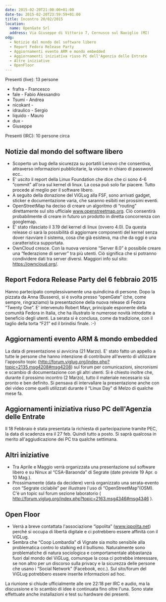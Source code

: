 ```yaml
---
date: 2015-02-20T21:00:00+01:00
date-to: 2015-02-20T23:59:59+01:00
title: Incontro 20/02/2015
location:
  name: OpenGate Srl
  address: Via Giuseppe di Vittorio 7, Cernusco sul Naviglio (MI)
odg:
  - Notizie dal mondo del software libero
  - Report Fedora Release Party
  - Aggiornamenti evento ARM e mondo embedded
  - Aggiornamenti iniziativa riuso PC dell'Agenzia delle Entrate
  - Altre iniziative
  - OpenFloor
---
```


Presenti (live): 13 persone

* frafra - Francesco
* fale - Fabio Alessandro
* Tsumi - Andrea
* nicokant - 
* idraulico - Sergio
* liquido - Mauro
* dux -
* Giuseppe

Presenti (IRC): 10 persone circa


## Notizie dal mondo del software libero
* Scoperto un bug della sicurezza su portatili Lenovo che consentiva, attraverso informazioni pubblicitarie, la visione in chiaro di password ecc.. 
* E' uscito il report della Linux Foundation che dice che ci sono 4-6 “commit” all'ora sul kernel di linux. La cosa può solo far piacere. Tutto procede al meglio per il software libero.
* A seguito della donazione del ViGLug alla FSF, sono arrivati gadget, sticker e documentazione varia, che saranno esibiti nei prossimi eventi.
* OpenStreetMap ha deciso di creare un algoritmo di “routing” direttamente sul sito ufficiale www.openstreetmap.org. Ciò consentirà probabilmente di creare in futuro un prodotto in diretta concorrenza con googlemap.
* E' stato rilasciato il 3.19 del kernel di linux (ovvero 4.0). Da questa release ci sarà la possibilità di aggiornare componenti del kernel senza dover riavviare il sistema, cosa che già esisteva, ma che da oggi è una caratteristica supportata.
* OwnCloud cresce. Con la nuova versione “Server 8.0” è possibile creare una “federazione di server” tra più utenti. Ciò significa che si potranno condividere dati tra server diversi. Maggiori info sul sito: https://owncloud.org/. 

## Report Fedora Release Party del 6 febbraio 2015
Hanno partecipato complessivamente una quindicina di persone. Dopo la pizzata da Anna (Bussero), si è svolta presso “openGate” (che, come sempre, ringraziamo) la presentazione della nuova release di Fedora “Twenty One”. E' intervenuto Robert Mayr, principale esponente della comunità Fedora in Italia, che ha illustrato le numerose novità introdotte a beneficio degli utenti. La serata si è conclusa, come da tradizione, con il taglio della torta “F21” ed il brindisi finale. :-) 

## Aggiornamenti evento ARM & mondo embedded
La data di presentazione si avvicina (21 Marzo). E' stato fatto un appello a tutte le persone che hanno intenzione di contribuire all'evento di utilizzare l'apposito topic (http://forum.viglug.org/index.php?topic=2135.msg4208#msg4208) sul forum per comunicazioni, sincronismi e scambio di documentazione con gli altri utenti. Si è chiesto inoltre che, durante il prossimo incontro (2 Marzo), tutto il materiale necessario sia pronto e ben definito. Si pensava di intervallare la presentazione anche con dei video come quelli utilizzati durante il “Linux Day” di Melzo di qualche mese fa.

## Aggiornamenti iniziativa riuso PC dell'Agenzia delle Entrate
Il 18 Febbraio è stata presentata la richiesta di partecipazione tramite PEC, la data di scadenza era il 27 feb. Quindi tutto a posto. Si saprà qualcosa in merito all'aggiudicazione dei PC tra qualche settimana.

##  Altri iniziative
* Tra Aprile e Maggio verrà organizzata una presentazione sul software libero e su Ninux al “CSA-Baraonda” di Segrate (date previste 19 Apr. o 10 Mag.). 
* Prossimamente (data da decidere) verrà organizzato una serata-evento con “Segrate ciclabile” per illustrare l'uso di “OpenStreetMap”(OSM). C'è un topic sul forum sezione laboratorio ( http://forum.viglug.org/index.php?topic=2163.msg4346#msg4346 ).

## Open Floor
* Verrà a breve contattata l'associazione “ippolita” (www.ippolita.net) perché si occupa di libertà digitale e ci potrebbero essere affinità con il ViGLug. 
* Sembra che “Coop Lombardia” di Vignate sia molto sensibile alla problematica contro lo stalking ed il bullismo. Naturalmente sono problematiche di natura sociologica e comportamentale abbastanza fuori dal mondo del ViGLug, comunque la cosa ci potrebbe interessare, se non altro per un discorso sulla privacy e la sicurezza delle persone che usano i “Social Network” (Facebook, ecc.). Sul sito/forum del ViGLug potrebbero essere inserite informazioni ad hoc.

La riunione si chiude ufficialmente alle ore 22:18 per IRC e audio, ma la discussione e lo scambio di idee è continuata fino oltre l'una. Sono state effettuate anche installazioni e test su hardware dei presenti.

